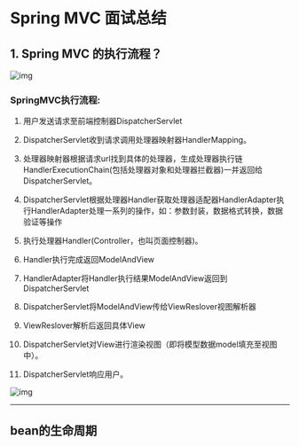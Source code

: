 # Spring MVC 面试总结

## 1. Spring MVC 的执行流程？

![img](https://upload-images.jianshu.io/upload_images/5220087-3c0f59d3c39a12dd.png?imageMogr2/auto-orient/strip|imageView2/2/w/1002/format/webp)

### **SpringMVC执行流程:**

1. 用户发送请求至前端控制器DispatcherServlet

2. DispatcherServlet收到请求调用处理器映射器HandlerMapping。

3. 处理器映射器根据请求url找到具体的处理器，生成处理器执行链HandlerExecutionChain(包括处理器对象和处理器拦截器)一并返回给DispatcherServlet。

4. DispatcherServlet根据处理器Handler获取处理器适配器HandlerAdapter执行HandlerAdapter处理一系列的操作，如：参数封装，数据格式转换，数据验证等操作

5. 执行处理器Handler(Controller，也叫页面控制器)。

6. Handler执行完成返回ModelAndView

7. HandlerAdapter将Handler执行结果ModelAndView返回到DispatcherServlet

8. DispatcherServlet将ModelAndView传给ViewReslover视图解析器

9. ViewReslover解析后返回具体View

10. DispatcherServlet对View进行渲染视图（即将模型数据model填充至视图中）。

11. DispatcherServlet响应用户。

    

![img](https://upload-images.jianshu.io/upload_images/5220087-d2a2c47dc335e91b.png?imageMogr2/auto-orient/strip|imageView2/2/w/864/format/webp)

------

## bean的生命周期
